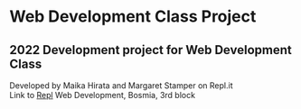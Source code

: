 # Web Development Class Project
## 2022 Development project for Web Development Class 

Developed by Maika Hirata and Margaret Stamper on Repl.it  
Link to [Repl](https://replit.com/@uni-mairata/Web-Dev-Class-Site)
Web Development, Bosmia, 3rd block
